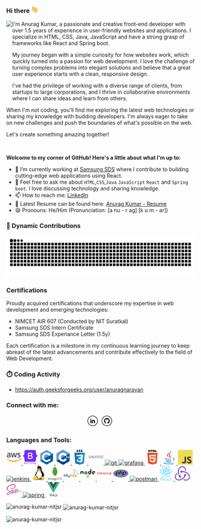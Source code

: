 ### Hi there <img src="https://raw.githubusercontent.com/rohit-wadhwa/rohit-wadhwa/master/images/Hi.gif" width="20px">

<img align="left" height="215" src="[https://camo.githubusercontent.com/9792d43627b178fd4a45bcabb3647d7b34a62d64baf96a19abf6ea19d5cea8dd/68747470733a2f2f63646e2e6472696262626c652e636f6d2f75736572732f313138373833362f73637265656e73686f74732f363533393432392f70726f6772616d65722e676966](https://as1.ftcdn.net/v2/jpg/06/20/51/32/1000_F_620513203_mQfPJaYP4mdUkm7mTw3BOKTOzZK2RU5U.jpg)">
<img align="left" height="215" src="">
<div>
I'm Anurag Kumar, a passionate and creative front-end developer with over 1.5 years of experience in user-friendly websites and applications. I specialize in HTML, CSS, Java, JavaScript and have a strong grasp of frameworks like React and Spring boot.

My journey began with a simple curiosity for how websites work, which quickly turned into a passion for web development. I love the challenge of turning complex problems into elegant solutions and believe that a great user experience starts with a clean, responsive design.

I've had the privilege of working with a diverse range of clients, from startups to large corporations, and I thrive in collaborative environments where I can share ideas and learn from others.

When I'm not coding, you'll find me exploring the latest web technologies or sharing my knowledge with budding developers. I'm always eager to take on new challenges and push the boundaries of what's possible on the web.

Let's create something amazing together!
</div>
<br clear="left"/>

**Welcome to my corner of GitHub! Here's a little about what I'm up to:**
- 🔭 I’m currently working at [Samsung SDS](https://www.samsungsds.com/) where I contribute to building cutting-edge web applications using React.
- 💬 Feel free to ask me about `HTML`,`CSS`,`Java` `JavaScript` `React` and `Spring boot`. I love discussing technology and sharing knowledge.
- 📫 How to reach me: [LinkedIn](https://www.linkedin.com/in/anuragkumar-nitjsr/)
- 📄 Latest Resume can be found here: [Anurag Kumar - Resume](https://drive.google.com/file/d/1-F23fsnhCwxMlOIFbbgjOLQxt14LWNF5/view?usp=sharing)
- 😄 Pronouns: He/Him (Pronunciation: [a nu - r ag] [k u m - ar])

### 🎨 Dynamic Contributions
<picture>
  <source media="(prefers-color-scheme: dark)" srcset="https://raw.githubusercontent.com/anurag-kumar-nitjsr/anurag-kumar-nitjsr/output/github-contribution-grid-snake-dark.svg">
  <source media="(prefers-color-scheme: light)" srcset="https://raw.githubusercontent.com/anurag-kumar-nitjsr/anurag-kumar-nitjsr/output/github-contribution-grid-snake.svg">
  <img alt="github contribution grid snake animation" src="https://raw.githubusercontent.com/anurag-kumar-nitjsr/anurag-kumar-nitjsr/output/github-contribution-grid-snake.svg">
</picture>

### Certifications

Proudly acquired certifications that underscore my expertise in web development and emerging technologies:

- NIMCET AIR 607 (Conducted by NIT Suratkal) 
- Samsung SDS Intern Certificate
- Samsung SDS Experiance Letter (1.5y)

Each certification is a milestone in my continuous learning journey to keep abreast of the latest advancements and contribute effectively to the field of Web Development.

### ⏱️ Coding Activity

- https://auth.geeksforgeeks.org/user/anuragnarayan

<h3 align="left">Connect with me:</h3>

<div align="center">
  
  <a href="https://www.linkedin.com/in/anuragkumar-nitjsr/" target="_blank"><img src="https://raw.githubusercontent.com/rohit-wadhwa/rohit-wadhwa/master/images/in.png" alt="LinkedIn" width="30"></a>&nbsp;
  <a href="https://github.com/AnuragKumar-nitjsr" target="_blank"><img src="https://raw.githubusercontent.com/rohit-wadhwa/rohit-wadhwa/master/images/git.png" alt="GitHub" width="30"></a>&nbsp;
  
</div>

<h3 align="left">Languages and Tools:</h3>
<p align="left"> <a href="https://aws.amazon.com" target="_blank" rel="noreferrer"> <img src="https://raw.githubusercontent.com/devicons/devicon/master/icons/amazonwebservices/amazonwebservices-original-wordmark.svg" alt="aws" width="40" height="40"/> </a> <a href="https://getbootstrap.com" target="_blank" rel="noreferrer"> <img src="https://raw.githubusercontent.com/devicons/devicon/master/icons/bootstrap/bootstrap-plain-wordmark.svg" alt="bootstrap" width="40" height="40"/> </a> <a href="https://www.cprogramming.com/" target="_blank" rel="noreferrer"> <img src="https://raw.githubusercontent.com/devicons/devicon/master/icons/c/c-original.svg" alt="c" width="40" height="40"/> </a> <a href="https://www.w3schools.com/cpp/" target="_blank" rel="noreferrer"> <img src="https://raw.githubusercontent.com/devicons/devicon/master/icons/cplusplus/cplusplus-original.svg" alt="cplusplus" width="40" height="40"/> </a> <a href="https://www.w3schools.com/css/" target="_blank" rel="noreferrer"> <img src="https://raw.githubusercontent.com/devicons/devicon/master/icons/css3/css3-original-wordmark.svg" alt="css3" width="40" height="40"/> </a> <a href="https://expressjs.com" target="_blank" rel="noreferrer"> <img src="https://raw.githubusercontent.com/devicons/devicon/master/icons/express/express-original-wordmark.svg" alt="express" width="40" height="40"/> </a> <a href="https://git-scm.com/" target="_blank" rel="noreferrer"> <img src="https://www.vectorlogo.zone/logos/git-scm/git-scm-icon.svg" alt="git" width="40" height="40"/> </a> <a href="https://grafana.com" target="_blank" rel="noreferrer"> <img src="https://www.vectorlogo.zone/logos/grafana/grafana-icon.svg" alt="grafana" width="40" height="40"/> </a> <a href="https://www.w3.org/html/" target="_blank" rel="noreferrer"> <img src="https://raw.githubusercontent.com/devicons/devicon/master/icons/html5/html5-original-wordmark.svg" alt="html5" width="40" height="40"/> </a> <a href="https://www.java.com" target="_blank" rel="noreferrer"> <img src="https://raw.githubusercontent.com/devicons/devicon/master/icons/java/java-original.svg" alt="java" width="40" height="40"/> </a> <a href="https://developer.mozilla.org/en-US/docs/Web/JavaScript" target="_blank" rel="noreferrer"> <img src="https://raw.githubusercontent.com/devicons/devicon/master/icons/javascript/javascript-original.svg" alt="javascript" width="40" height="40"/> </a> <a href="https://www.jenkins.io" target="_blank" rel="noreferrer"> <img src="https://www.vectorlogo.zone/logos/jenkins/jenkins-icon.svg" alt="jenkins" width="40" height="40"/> </a> <a href="https://www.linux.org/" target="_blank" rel="noreferrer"> <img src="https://raw.githubusercontent.com/devicons/devicon/master/icons/linux/linux-original.svg" alt="linux" width="40" height="40"/> </a> <a href="https://www.mongodb.com/" target="_blank" rel="noreferrer"> <img src="https://raw.githubusercontent.com/devicons/devicon/master/icons/mongodb/mongodb-original-wordmark.svg" alt="mongodb" width="40" height="40"/> </a> <a href="https://www.mysql.com/" target="_blank" rel="noreferrer"> <img src="https://raw.githubusercontent.com/devicons/devicon/master/icons/mysql/mysql-original-wordmark.svg" alt="mysql" width="40" height="40"/> </a> <a href="https://nodejs.org" target="_blank" rel="noreferrer"> <img src="https://raw.githubusercontent.com/devicons/devicon/master/icons/nodejs/nodejs-original-wordmark.svg" alt="nodejs" width="40" height="40"/> </a> <a href="https://www.oracle.com/" target="_blank" rel="noreferrer"> <img src="https://raw.githubusercontent.com/devicons/devicon/master/icons/oracle/oracle-original.svg" alt="oracle" width="40" height="40"/> </a> <a href="https://www.php.net" target="_blank" rel="noreferrer"> <img src="https://raw.githubusercontent.com/devicons/devicon/master/icons/php/php-original.svg" alt="php" width="40" height="40"/> </a> <a href="https://postman.com" target="_blank" rel="noreferrer"> <img src="https://www.vectorlogo.zone/logos/getpostman/getpostman-icon.svg" alt="postman" width="40" height="40"/> </a> <a href="https://reactjs.org/" target="_blank" rel="noreferrer"> <img src="https://raw.githubusercontent.com/devicons/devicon/master/icons/react/react-original-wordmark.svg" alt="react" width="40" height="40"/> </a> <a href="https://redux.js.org" target="_blank" rel="noreferrer"> <img src="https://raw.githubusercontent.com/devicons/devicon/master/icons/redux/redux-original.svg" alt="redux" width="40" height="40"/> </a> <a href="https://sass-lang.com" target="_blank" rel="noreferrer"> <img src="https://raw.githubusercontent.com/devicons/devicon/master/icons/sass/sass-original.svg" alt="sass" width="40" height="40"/> </a> <a href="https://spring.io/" target="_blank" rel="noreferrer"> <img src="https://www.vectorlogo.zone/logos/springio/springio-icon.svg" alt="spring" width="40" height="40"/> </a> <a href="https://vuejs.org/" target="_blank" rel="noreferrer"> <img src="https://raw.githubusercontent.com/devicons/devicon/master/icons/vuejs/vuejs-original-wordmark.svg" alt="vuejs" width="40" height="40"/> </a> </p>

<p><img align="left" src="https://github-readme-stats.vercel.app/api/top-langs?username=anurag-kumar-nitjsr&show_icons=true&locale=en&layout=compact" alt="anurag-kumar-nitjsr" /></p>

<p>&nbsp;<img align="center" src="https://github-readme-stats.vercel.app/api?username=anurag-kumar-nitjsr&show_icons=true&locale=en" alt="anurag-kumar-nitjsr" /></p>

<p><img align="center" src="https://github-readme-streak-stats.herokuapp.com/?user=anurag-kumar-nitjsr&" alt="anurag-kumar-nitjsr" /></p>
